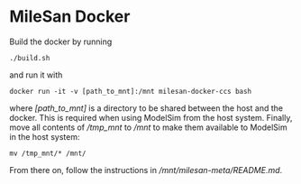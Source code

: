 # MileSan Docker
Build the docker by running
```
./build.sh
```
and run it with
```
docker run -it -v [path_to_mnt]:/mnt milesan-docker-ccs bash
```
where *[path_to_mnt]* is a directory to be shared between the host and the docker. This is required when using ModelSim from the host system.
Finally, move all contents of */tmp_mnt* to */mnt* to make them available to ModelSim in the host system:
```
mv /tmp_mnt/* /mnt/
```
From there on, follow the instructions in */mnt/milesan-meta/README.md*.

